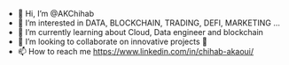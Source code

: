 - 👋 Hi, I’m @AKChihab
- 👀 I’m interested in DATA, BLOCKCHAIN, TRADING, DEFI, MARKETING ...
- 🌱 I’m currently learning about Cloud, Data engineer and blockchain
- 💞️ I’m looking to collaborate on innovative projects 👀
- 📫 How to reach me https://www.linkedin.com/in/chihab-akaoui/

<!---
AKChihab/AKChihab is a ✨ special ✨ repository because its `README.md` (this file) appears on your GitHub profile.
You can click the Preview link to take a look at your changes.
--->
